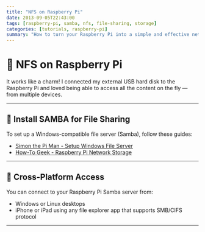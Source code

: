 ```yaml
---
title: "NFS on Raspberry Pi"
date: 2013-09-05T22:43:00
tags: [raspberry-pi, samba, nfs, file-sharing, storage]
categories: [tutorials, raspberry-pi]
summary: "How to turn your Raspberry Pi into a simple and effective network file server using Samba."
---
```


# 📁 NFS on Raspberry Pi

It works like a charm! I connected my external USB hard disk to the Raspberry Pi and loved being able to access all the content on the fly — from multiple devices.

---

## 🔧 Install SAMBA for File Sharing

To set up a Windows-compatible file server (Samba), follow these guides:

- [Simon the Pi Man - Setup Windows File Server](http://simonthepiman.com/how_to_setup_windows_file_server.php)
- [How-To Geek - Raspberry Pi Network Storage](http://www.howtogeek.com/139433/how-to-turn-a-raspberry-pi-into-a-low-power-network-storage-device/)

---

## 📲 Cross-Platform Access

You can connect to your Raspberry Pi Samba server from:
- Windows or Linux desktops
- iPhone or iPad using any file explorer app that supports SMB/CIFS protocol

---